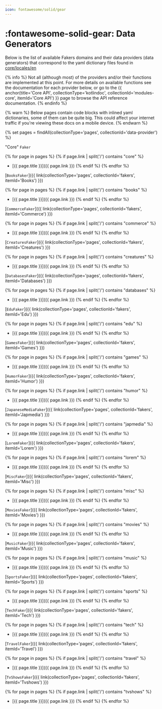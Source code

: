 ```yaml
---
icon: fontawesome/solid/gear
---
```


# :fontawesome-solid-gear: Data Generators

Below is the list of available Fakers domains and their data providers (data generators) that correspond to the yaml dictionary files found in [core/locales/en](https://github.com/serpro69/kotlin-faker/tree/master/core/src/main/resources/locales/en)

{% info %}
Not all (although most) of the providers and/or their functions are implemented at this point. For more details on available functions see the documentation for each provider below, or go to the {{ anchor(title='Core API', collectionType='kotlindoc', collectionId='modules-core', itemId='Core API') }} page to browse the API reference documentation.
{% endinfo %}

{% warn %}
Below pages contain code blocks with inlined yaml dictionaries, some of them can be quite big. This could affect your internet traffic if you're viewing these docs on a mobile device.
{% endwarn %}

{% set pages = findAll(collectionType='pages', collectionId='data-provider') %}

"Core" `Faker`

{% for page in pages %}
{% if page.link | split('/') contains "core" %}
- [{{ page.title }}]({{ page.link }})
{% endif %}
{% endfor %}

[`BooksFaker`]({{ link(collectionType='pages', collectionId='fakers', itemId='Books') }})

{% for page in pages %}
{% if page.link | split('/') contains "books" %}
- [{{ page.title }}]({{ page.link }})
{% endif %}
{% endfor %}

[`CommerceFaker`]({{ link(collectionType='pages', collectionId='fakers', itemId='Commerce') }})

{% for page in pages %}
{% if page.link | split('/') contains "commerce" %}
- [{{ page.title }}]({{ page.link }})
{% endif %}
{% endfor %}

[`CreaturesFaker`]({{ link(collectionType='pages', collectionId='fakers', itemId='Creatures') }})

{% for page in pages %}
{% if page.link | split('/') contains "creatures" %}
- [{{ page.title }}]({{ page.link }})
{% endif %}
{% endfor %}

[`DatabasesFaker`]({{ link(collectionType='pages', collectionId='fakers', itemId='Databases') }})

{% for page in pages %}
{% if page.link | split('/') contains "databases" %}
- [{{ page.title }}]({{ page.link }})
  {% endif %}
  {% endfor %}

[`EduFaker`]({{ link(collectionType='pages', collectionId='fakers', itemId='Edu') }})

{% for page in pages %}
{% if page.link | split('/') contains "edu" %}
- [{{ page.title }}]({{ page.link }})
{% endif %}
{% endfor %}

[`GamesFaker`]({{ link(collectionType='pages', collectionId='fakers', itemId='Games') }})

{% for page in pages %}
{% if page.link | split('/') contains "games" %}
- [{{ page.title }}]({{ page.link }})
{% endif %}
{% endfor %}

[`HumorFaker`]({{ link(collectionType='pages', collectionId='fakers', itemId='Humor') }})

{% for page in pages %}
{% if page.link | split('/') contains "humor" %}
- [{{ page.title }}]({{ page.link }})
{% endif %}
{% endfor %}

[`JapaneseMediaFaker`]({{ link(collectionType='pages', collectionId='fakers', itemId='Japmedia') }})

{% for page in pages %}
{% if page.link | split('/') contains "japmedia" %}
- [{{ page.title }}]({{ page.link }})
{% endif %}
{% endfor %}

[`LoremFaker`]({{ link(collectionType='pages', collectionId='fakers', itemId='Lorem') }})

{% for page in pages %}
{% if page.link | split('/') contains "lorem" %}
- [{{ page.title }}]({{ page.link }})
{% endif %}
{% endfor %}

[`MiscFaker`]({{ link(collectionType='pages', collectionId='fakers', itemId='Misc') }})

{% for page in pages %}
{% if page.link | split('/') contains "misc" %}
- [{{ page.title }}]({{ page.link }})
{% endif %}
{% endfor %}

[`MoviesFaker`]({{ link(collectionType='pages', collectionId='fakers', itemId='Movies') }})

{% for page in pages %}
{% if page.link | split('/') contains "movies" %}
- [{{ page.title }}]({{ page.link }})
{% endif %}
{% endfor %}

[`MusicFaker`]({{ link(collectionType='pages', collectionId='fakers', itemId='Music') }})

{% for page in pages %}
{% if page.link | split('/') contains "music" %}
- [{{ page.title }}]({{ page.link }})
{% endif %}
{% endfor %}

[`SportsFaker`]({{ link(collectionType='pages', collectionId='fakers', itemId='Sports') }})

{% for page in pages %}
{% if page.link | split('/') contains "sports" %}
- [{{ page.title }}]({{ page.link }})
{% endif %}
{% endfor %}

[`TechFaker`]({{ link(collectionType='pages', collectionId='fakers', itemId='Tech') }})

{% for page in pages %}
{% if page.link | split('/') contains "tech" %}
- [{{ page.title }}]({{ page.link }})
{% endif %}
{% endfor %}

[`TravelFaker`]({{ link(collectionType='pages', collectionId='fakers', itemId='Travel') }})

{% for page in pages %}
{% if page.link | split('/') contains "travel" %}
- [{{ page.title }}]({{ page.link }})
{% endif %}
{% endfor %}

[`TvShowsFaker`]({{ link(collectionType='pages', collectionId='fakers', itemId='Tvshows') }})

{% for page in pages %}
{% if page.link | split('/') contains "tvshows" %}
- [{{ page.title }}]({{ page.link }})
{% endif %}
{% endfor %}
